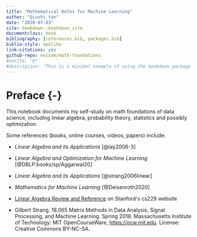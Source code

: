 ```yaml
--- 
title: "Mathematical Notes for Machine Learning"
author: "Qiushi Yan"
date: "2020-07-03"
site: bookdown::bookdown_site
documentclass: book
bibliography: [references.bib, packages.bib]
biblio-style: apalike
link-citations: yes
github-repo: enixam/math-foundations
#nocite: '@*'
#description: "This is a minimal example of using the bookdown package to write a book. The output format for this example is bookdown::gitbook."
---
```


# Preface {-}  

This notebook documents my self-study on math foundations of data science, including linear algebra, probability theory, statistics and possibly optimization.  

Some references (books, online courses, videos, papers) include:  

- *Linear Algebra and its Applications* [@lay2006-3]  

- *Linear Algebra and Optimization for Machine Learning* [@DBLP:books/sp/Aggarwal20]

- *Linear Algebra and its Applications* [@strang2006linear]  

- *Mathematics for Machine Learning* [@Deisenroth2020]

- [Linear Algebra Review and Reference](http://cs229.stanford.edu/section/cs229-linalg.pdf) on Stanford's cs229 website   

- Gilbert Strang. 18.065 Matrix Methods in Data Analysis, Signal Processing, and Machine Learning. Spring 2018. Massachusetts Institute of Technology: MIT OpenCourseWare, https://ocw.mit.edu. License: Creative Commons BY-NC-SA.


